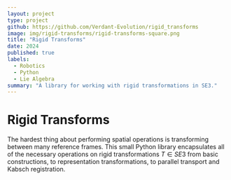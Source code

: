 ```yaml
---
layout: project
type: project
github: https://github.com/Verdant-Evolution/rigid_transforms
image: img/rigid-transforms/rigid-transforms-square.png
title: "Rigid Transforms"
date: 2024
published: true
labels:
  - Robotics
  - Python
  - Lie Algebra
summary: "A library for working with rigid transformations in SE3."
---
```



# Rigid Transforms

The hardest thing about performing spatial operations is transforming between many reference frames. This small Python library encapsulates all of the necessary operations on rigid transformations $T\in SE3$ from basic constructions, to representation transformations, to parallel transport and Kabsch registration.
